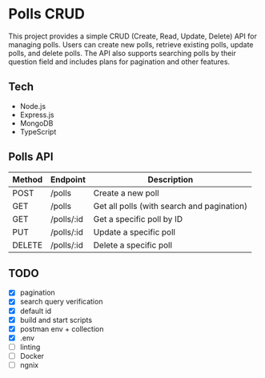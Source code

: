 # Polls CRUD

This project provides a simple CRUD (Create, Read, Update, Delete) API for managing polls. Users can create new polls, retrieve existing polls, update polls, and delete polls. The API also supports searching polls by their question field and includes plans for pagination and other features.

## Tech
- Node.js
- Express.js
- MongoDB
- TypeScript


## Polls API
Method | Endpoint   | Description
------ | ---------- | ------------------------------------------
POST   | /polls     | Create a new poll
GET    | /polls     | Get all polls (with search and pagination)
GET    | /polls/:id | Get a specific poll by ID
PUT    | /polls/:id | Update a specific poll
DELETE | /polls/:id | Delete a specific poll

## TODO
- [x] pagination
- [x] search query verification
- [x] default id
- [x] build and start scripts
- [x] postman env + collection
- [x] .env
- [ ] linting
- [ ] Docker
- [ ] ngnix
